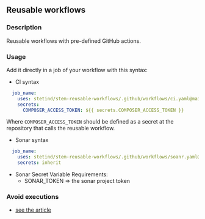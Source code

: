 ## Reusable workflows

### Description
Reusable workflows with pre-defined GitHub actions.

### Usage
Add it directly in a job of your workflow with this syntax:

* CI syntax
```yaml
  job_name:
    uses: stetind/stem-reusable-workflows/.github/workflows/ci.yaml@main
    secrets:
      COMPOSER_ACCESS_TOKEN: ${{ secrets.COMPOSER_ACCESS_TOKEN }}
```
Where `COMPOSER_ACCESS_TOKEN` should be defined as a secret at
the repository that calls the reusable workflow.

* Sonar syntax
```yaml
  job_name:
    uses: stetind/stem-reusable-workflows/.github/workflows/soanr.yaml@main
    secrets: inherit
```
* Sonar Secret Variable Requirements:
  * SONAR_TOKEN => the sonar project token


### Avoid executions
* [see the article](https://docs.github.com/en/actions/managing-workflow-runs/skipping-workflow-runs) 
